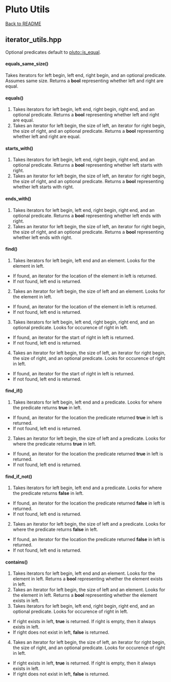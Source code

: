 # Pluto Utils
[Back to README](https://www.github.com/Stephen-ODriscoll/PlutoUtils/blob/main/README.md#documentation)

## iterator_utils.hpp
Optional predicates default to [pluto::is_equal](https://github.com/Stephen-ODriscoll/PlutoUtils/blob/master/docs/compare.md#is_equal).

#### equals_same_size()
Takes iterators for left begin, left end, right begin, and an optional predicate. Assumes same size. Returns a **bool** representing whether left and right are equal.

#### equals()
1. Takes iterators for left begin, left end, right begin, right end, and an optional predicate. Returns a **bool** representing whether left and right are equal.
2. Takes an iterator for left begin, the size of left, an iterator for right begin, the size of right, and an optional predicate. Returns a **bool** representing whether left and right are equal.

#### starts_with()
1. Takes iterators for left begin, left end, right begin, right end, and an optional predicate. Returns a **bool** representing whether left starts with right.
2. Takes an iterator for left begin, the size of left, an iterator for right begin, the size of right, and an optional predicate. Returns a **bool** representing whether left starts with right.

#### ends_with()
1. Takes iterators for left begin, left end, right begin, right end, and an optional predicate. Returns a **bool** representing whether left ends with right.
2. Takes an iterator for left begin, the size of left, an iterator for right begin, the size of right, and an optional predicate. Returns a **bool** representing whether left ends with right.

#### find()
1. Takes iterators for left begin, left end and an element. Looks for the element in left.
- If found, an iterator for the location of the element in left is returned.
- If not found, left end is returned.
2. Takes an iterator for left begin, the size of left and an element. Looks for the element in left.
- If found, an iterator for the location of the element in left is returned.
- If not found, left end is returned.
3. Takes iterators for left begin, left end, right begin, right end, and an optional predicate. Looks for occurence of right in left.
- If found, an iterator for the start of right in left is returned.
- If not found, left end is returned.
4. Takes an iterator for left begin, the size of left, an iterator for right begin, the size of right, and an optional predicate. Looks for occurence of right in left.
- If found, an iterator for the start of right in left is returned.
- If not found, left end is returned.

#### find_if()
1. Takes iterators for left begin, left end and a predicate. Looks for where the predicate returns **true** in left.
- If found, an iterator for the location the predicate returned **true** in left is returned.
- If not found, left end is returned.
2. Takes an iterator for left begin, the size of left and a predicate. Looks for where the predicate returns **true** in left.
- If found, an iterator for the location the predicate returned **true** in left is returned.
- If not found, left end is returned.

#### find_if_not()
1. Takes iterators for left begin, left end and a predicate. Looks for where the predicate returns **false** in left.
- If found, an iterator for the location the predicate returned **false** in left is returned.
- If not found, left end is returned.
2. Takes an iterator for left begin, the size of left and a predicate. Looks for where the predicate returns **false** in left.
- If found, an iterator for the location the predicate returned **false** in left is returned.
- If not found, left end is returned.

#### contains()
1. Takes iterators for left begin, left end and an element. Looks for the element in left. Returns a **bool** representing whether the element exists in left.
2. Takes an iterator for left begin, the size of left and an element. Looks for the element in left. Returns a **bool** representing whether the element exists in left.
3. Takes iterators for left begin, left end, right begin, right end, and an optional predicate. Looks for occurence of right in left.
- If right exists in left, **true** is returned. If right is empty, then it always exists in left.
- If right does not exist in left, **false** is returned.
4. Takes an iterator for left begin, the size of left, an iterator for right begin, the size of right, and an optional predicate. Looks for occurence of right in left.
- If right exists in left, **true** is returned. If right is empty, then it always exists in left.
- If right does not exist in left, **false** is returned.
